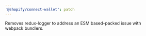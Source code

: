 ```yaml
---
'@shopify/connect-wallet': patch
---
```


Removes redux-logger to address an ESM based-packed issue with webpack bundlers.
